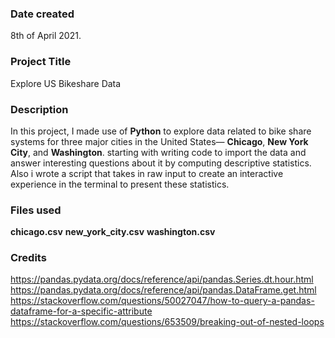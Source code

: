 
### Date created
8th of April 2021.

### Project Title
Explore US Bikeshare Data

### Description
In this project, I made use of **Python** to explore data related to bike share systems for three major cities in the United States— **Chicago**, **New York City**, and **Washington**. starting with writing code to import the data and answer interesting questions about it by computing descriptive statistics. Also i wrote a script that takes in raw input to create an interactive experience in the terminal to present these statistics.

### Files used
**chicago.csv**
**new_york_city.csv**
**washington.csv**

### Credits
https://pandas.pydata.org/docs/reference/api/pandas.Series.dt.hour.html
https://pandas.pydata.org/docs/reference/api/pandas.DataFrame.get.html
https://stackoverflow.com/questions/50027047/how-to-query-a-pandas-dataframe-for-a-specific-attribute
https://stackoverflow.com/questions/653509/breaking-out-of-nested-loops
